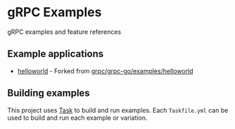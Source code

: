 # gRPC Examples

gRPC examples and feature references

## Example applications

* [helloworld](examples/helloworld/) - Forked from [grpc/grpc-go/examples/helloworld](https://github.com/grpc/grpc-go/tree/master/examples/helloworld)

## Building examples

This project uses [Task](https://taskfile.dev) to build and run examples. Each `Taskfile.yml` can be used to build and run each example or variation.